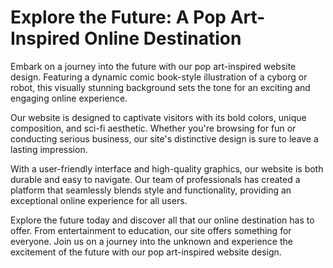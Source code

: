 <!--font:Montserrat-->

# Explore the Future: A Pop Art-Inspired Online Destination

Embark on a journey into the future with our pop art-inspired website design. Featuring a dynamic comic book-style illustration of a cyborg or robot, this visually stunning background sets the tone for an exciting and engaging online experience.

Our website is designed to captivate visitors with its bold colors, unique composition, and sci-fi aesthetic. Whether you're browsing for fun or conducting serious business, our site's distinctive design is sure to leave a lasting impression.

With a user-friendly interface and high-quality graphics, our website is both durable and easy to navigate. Our team of professionals has created a platform that seamlessly blends style and functionality, providing an exceptional online experience for all users.

Explore the future today and discover all that our online destination has to offer. From entertainment to education, our site offers something for everyone. Join us on a journey into the unknown and experience the excitement of the future with our pop art-inspired website design.

<!--

Write me markdown content of website with wallpaper:

"A pop art-style wallpaper featuring a comic book-style illustration of a futuristic robot or cyborg."

The header of the page should not be copy of the text but rather a real content of the website which is using this wallpaper.


---


# Futuristic Robot Wallpaper

Decorate your space with a pop art-style wallpaper featuring a comic book-style illustration of a futuristic robot or cyborg. This eye-catching design will add a touch of sci-fi to any room, whether it's a bedroom, living room, or office.

The high-quality wallpaper is made from durable materials and is easy to install, making it a great choice for both DIY enthusiasts and professional decorators. The bold colors and dynamic composition of the design are sure to make a statement in any space.

Transform your walls with this unique and stylish wallpaper and bring a touch of the future into your home or workplace.


---


Heading should not include word "wallpaper". The website should not be about the wallpaper itself, wallpaper is just a related background, rewrite whole content.


---


# Welcome to the Future: A Pop Art-Inspired Website

Step into a world of futuristic wonder with our pop art-style website design featuring a comic book-style illustration of a cyborg or robot. This visually stunning background will set the tone for an immersive and exciting online experience.

Our website is designed to captivate and engage visitors with its bold colors, dynamic composition, and sci-fi aesthetic. Whether you're browsing for fun or conducting serious business, our site's unique design is sure to leave a lasting impression.

Experience the future today with our high-quality website design that is both durable and easy to navigate. Our team of professionals has created a visually stunning and user-friendly platform that will take your online experience to the next level.

Join us on a journey into the future with our pop art-inspired website design and discover a whole new world of possibilities.


---


Heading is too long, rewrite whole content.


---


# Discover the Future: A Pop Art-Inspired Website

Immerse yourself in a world of futuristic wonder with our pop art-inspired website design. Featuring a dynamic comic book-style illustration of a cyborg or robot, this visually stunning background sets the tone for an exciting and engaging online experience.

Our website is designed to captivate visitors with its bold colors, unique composition, and sci-fi aesthetic. Whether you're browsing for fun or conducting serious business, our site's distinctive design is sure to leave a lasting impression.

With a user-friendly interface and high-quality graphics, our website is both durable and easy to navigate. Our team of professionals has created a platform that seamlessly blends style and functionality, providing an exceptional online experience for all users.

Join us on a journey into the future with our pop art-inspired website design and discover a whole new world of possibilities. From entertainment to education, our site offers something for everyone. Experience the future today and explore all that our website has to offer.


---


Heading is too long, rewrite whole content.


---


# Explore the Future: A Pop Art-Inspired Online Destination

Embark on a journey into the future with our pop art-inspired website design. Featuring a dynamic comic book-style illustration of a cyborg or robot, this visually stunning background sets the tone for an exciting and engaging online experience.

Our website is designed to captivate visitors with its bold colors, unique composition, and sci-fi aesthetic. Whether you're browsing for fun or conducting serious business, our site's distinctive design is sure to leave a lasting impression.

With a user-friendly interface and high-quality graphics, our website is both durable and easy to navigate. Our team of professionals has created a platform that seamlessly blends style and functionality, providing an exceptional online experience for all users.

Explore the future today and discover all that our online destination has to offer. From entertainment to education, our site offers something for everyone. Join us on a journey into the unknown and experience the excitement of the future with our pop art-inspired website design.


---


Write me a Google font which is best fitting for the website.

Pick from the list:
- Exo 2
- Lobster
- Montserrat
- Futura
- Great Vibes
- Barlow Condensed
- Roboto
- Raleway
- Inter
- Alegreya
- Dancing Script
- Poppins
- Open Sans
- IBM Plex Sans
- Playfair Display
- Orbitron
- Lato


Write just the font name nothing else.


---


Montserrat

-->
